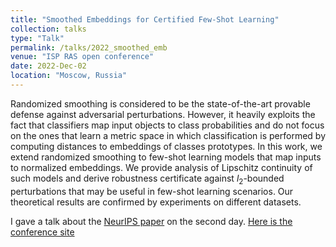 ```yaml
---
title: "Smoothed Embeddings for Certified Few-Shot Learning"
collection: talks
type: "Talk"
permalink: /talks/2022_smoothed_emb
venue: "ISP RAS open conference"
date: 2022-Dec-02
location: "Moscow, Russia"
---
```


Randomized smoothing is considered to be the state-of-the-art provable defense against adversarial perturbations. However, it heavily exploits the fact that classifiers map input objects to class probabilities and do not focus on the ones that learn a metric space in which classification is performed by computing distances to embeddings of classes prototypes. In this work, we extend randomized smoothing to few-shot learning models that map inputs to normalized embeddings. We provide analysis of Lipschitz continuity of such models and derive robustness certificate against $l_2$-bounded perturbations that may be useful in few-shot learning scenarios. Our theoretical results are confirmed by experiments on different datasets.

I gave a talk about the [NeurIPS paper](https://openreview.net/forum?id=m2JJO3iEe_5) on the second day. [Here is the conference site](https://www.isprasopen.ru/)